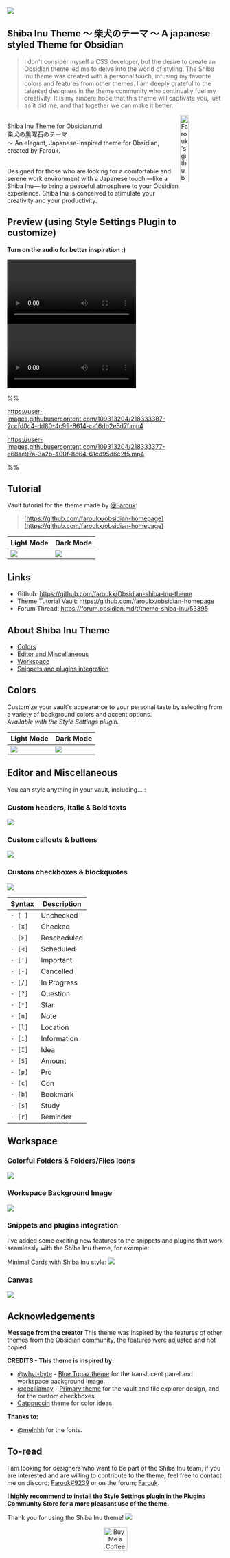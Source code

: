 <img src="https://github.com/faroukx/Obsidian-shiba-inu-theme/blob/main/shibainubackgroundshowcase.png?raw=true">



## Shiba Inu Theme ～ **柴犬のテーマ** ～ A japanese styled Theme for Obsidian 
> I don't consider myself a CSS developer, but the desire to create an Obsidian theme led me to delve into the world of styling. The Shiba Inu theme was created with a personal touch, infusing my favorite colors and features from other themes. I am deeply grateful to the talented designers in the theme community who continually fuel my creativity. It is my sincere hope that this theme will captivate you, just as it did me, and that together we can make it better.

  <a href="https://github.com/faroukx/handle-path-oz">
    <img width="20%" align="right" alt="Farouk's github stats" src="https://github.com/faroukx/Obsidian-shiba-inu-theme/blob/main/img/logo/ShibaOfficiel.png?raw=true" />
  </a> <br> Shiba Inu Theme for Obsidian.md <br> 柴犬の黒曜石のテーマ <br> ～ An elegant, Japanese-inspired theme for Obsidian, created by Farouk. <br> 

<br> Designed for those who are looking for a comfortable and serene work environment with a Japanese touch —like a Shiba Inu— to bring a peaceful atmosphere to your Obsidian experience. 
Shiba Inu is conceived to stimulate your creativity and your productivity.
<br>

## Preview (using Style Settings Plugin to customize)
**Turn on the audio for better inspiration :)**


<video id="video" x-webkit-airplay="true" webkit-playsinline="true" controls>
   <source src="https://user-images.githubusercontent.com/109313204/218333387-2ccfd0c4-dd80-4c99-8614-ca16db2e5d7f.mp4" type="video/mp4">
</video>

<video id="video" x-webkit-airplay="true" webkit-playsinline="true" controls>
   <source src="https://user-images.githubusercontent.com/109313204/218333377-e68ae97a-3a2b-400f-8d64-61cd95d6c2f5.mp4" type="video/mp4">
</video>

%%

https://user-images.githubusercontent.com/109313204/218333387-2ccfd0c4-dd80-4c99-8614-ca16db2e5d7f.mp4

https://user-images.githubusercontent.com/109313204/218333377-e68ae97a-3a2b-400f-8d64-61cd95d6c2f5.mp4

%%

  
## Tutorial

Vault tutorial for the theme made by [@Farouk](https://github.com/faroukx):

> [https://github.com/faroukx/obsidian-homepage](https://github.com/faroukx/obsidian-homepage)<br>
 

| Light Mode                                                                               | Dark Mode                                                                               |
| --------------------------------------------------------------------------------------- | ---------------------------------------------------------------------------------------- |
<img src="https://github.com/faroukx/Obsidian-shiba-inu-theme/raw/main/img/faroukvault/3faroukhomepagelight.png?raw=true"> | <img src="https://github.com/faroukx/Obsidian-shiba-inu-theme/raw/main/img/faroukvault/3faroukhomepagedark.png?raw=true"> |



## Links
- Github: https://github.com/faroukx/Obsidian-shiba-inu-theme <br>
- Theme Tutorial Vault: https://github.com/faroukx/obsidian-homepage <br>
- Forum Thread: https://forum.obsidian.md/t/theme-shiba-inu/53395

## About Shiba Inu Theme
- [Colors](#Colors)
- [Editor and Miscellaneous](#Editor-and-Miscellaneous)
- [Workspace](#Workspace)
- [Snippets and plugins integration](#Snippets-and-plugins-integration)
  
 
## Colors
Customize your vault's appearance to your personal taste by selecting from a variety of background colors and accent options. <br>
_Available with the Style Settings plugin._
  

| Light Mode                                                                               | Dark Mode                                                                               |
| --------------------------------------------------------------------------------------- | ---------------------------------------------------------------------------------------- |
<img src="https://github.com/faroukx/Obsidian-shiba-inu-theme/blob/main/img/showcase/new-images-showcase/Affiche1Lightmode.png?raw=true"> | <img src="https://github.com/faroukx/Obsidian-shiba-inu-theme/blob/main/img/showcase/new-images-showcase/Affiche1Darkmode.png?raw=true"> |


## Editor and Miscellaneous
You can style anything in your vault, including... :

### Custom headers, Italic & Bold texts

<img src="https://github.com/faroukx/Obsidian-shiba-inu-theme/blob/main/img/showcase/fonts-and-custom-texts.png?raw=true">

### Custom callouts & buttons

<img src="https://github.com/faroukx/Obsidian-shiba-inu-theme/blob/main/img/showcase/callouts.png?raw=true">

### Custom checkboxes & blockquotes

<img src="https://github.com/faroukx/Obsidian-shiba-inu-theme/blob/main/img/showcase/checkboxes-and-blockquotes.png?raw=true">


| Syntax | Description |
|--------|-------------|
| `- [ ]`  | Unchecked   |
| `- [x]`  | Checked     |
| `- [>]`  | Rescheduled |
| `- [<]`  | Scheduled   |
| `- [!]`  | Important   |
| `- [-]`  | Cancelled   |
| `- [/]`  | In Progress |
| `- [?]`  | Question    |
| `- [*]`  | Star        |
| `- [n]`  | Note        |
| `- [l]`  | Location    |
| `- [i]`  | Information |
| `- [I]`  | Idea        |
| `- [S]`  | Amount      |
| `- [p]`  | Pro         |
| `- [c]`  | Con         |
| `- [b]`  | Bookmark    |
| `- [s]`  | Study       |
| `- [r]`  | Reminder    |
  
  
## Workspace

### Colorful Folders & Folders/Files Icons
<img src="https://github.com/faroukx/Obsidian-shiba-inu-theme/blob/main/img/showcase/colorfuls%20folders%20and%20icons%20for%20folders%20files.png?raw=true">

### Workspace Background Image
<img src="https://github.com/faroukx/Obsidian-shiba-inu-theme/blob/main/img/showcase/workspacebackground.png?raw=true">


### Snippets and plugins integration
I've added some exciting new features to the snippets and plugins that work seamlessly with the Shiba Inu theme, for example:

[Minimal Cards](https://github.com/kepano/obsidian-minimal/blob/master/src/scss/features/cards.scss) with Shiba Inu style:
<img src="https://github.com/faroukx/Obsidian-shiba-inu-theme/blob/main/img/showcase/shibaminimalcards.png?raw=true">

### Canvas
<img src="https://github.com/faroukx/Obsidian-shiba-inu-theme/blob/main/img/showcase/Shibacanvas.png?raw=true">


## Acknowledgements
**Message from the creator**
This theme was inspired by the features of other themes from the Obsidian community, the features were adjusted and not copied.

**CREDITS - This theme is inspired by:**
- [@whyt-byte](https://github.com/whyt-byte) - [Blue Topaz theme](https://github.com/whyt-byte/Blue-Topaz_Obsidian-css) for the translucent panel and workspace background image. 
- [@ceciliamay](https://github.com/ceciliamay) - [Primary theme](https://github.com/ceciliamay/obsidianmd-theme-primary) for the vault and file explorer design, and for the custom checkboxes.
- [Catppuccin](https://github.com/catppuccin/obsidian) theme for color ideas.


**Thanks to:**
- [@melnhh](https://github.com/melnhh) for the fonts.    

## To-read

I am looking for designers who want to be part of the Shiba Inu team, if you are interested and are willing to contribute to the theme, feel free to contact me on discord; [Farouk#9239](https://discord.com/) or on the forum; [Farouk](https://forum.obsidian.md/u/Farouk/summary).

**I highly recommend to install the Style Settings plugin in the Plugins Community Store for a more pleasant use of the theme.** 

Thank you for using the Shiba Inu theme!
<img src="https://github.com/faroukx/Obsidian-shiba-inu-theme/blob/main/img/Shiba-Inu-Background.jpg?raw=true">

<center>
  <a href='https://www.buymeacoffee.com/faroukx'  target='_blank'><img height='55' style='border:0px;height:55px;' src='https://cdn.buymeacoffee.com/buttons/v2/default-orange.png' border='0' alt='Buy Me a Coffee at ko-fi.com' /></a>
</center>
